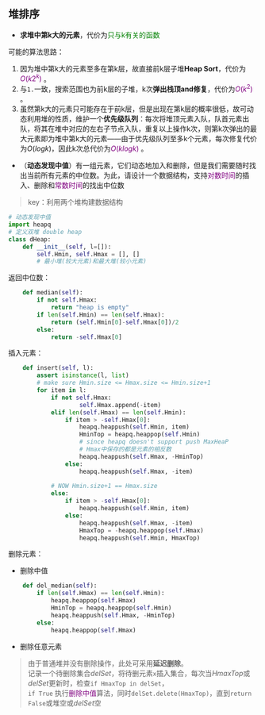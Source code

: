 <script type="text/x-mathjax-config"> MathJax.Hub.Config({ tex2jax: { inlineMath: [ ['′,′'], ["\\(","\\)"] ], processEscapes: true } }); </script> <script src="https://cdn.mathjax.org/mathjax/latest/MathJax.js?config=TeX-AMS-MML_HTMLorMML" type="text/javascript"></script>
## 堆排序
- **求堆中第k大的元素**，代价为<font color="green">只与k有关的函数</font>

可能的算法思路：
1. 因为堆中第k大的元素至多在第k层，故直接前k层子堆**Heap Sort**，代价为<font color="purple">$O(k2^k)$ </font>。 
2. 与`1.`一致，搜索范围也为前k层的子堆，k次**弹出栈顶and修复**，代价为<font color="purple">$O(k^2)$ </font>。
3. 虽然第k大的元素只可能存在于前k层，但是出现在第k层的概率很低，故可动态利用堆的性质，维护一个**优先级队列**：每次将堆顶元素入队，队首元素出队，将其在堆中对应的左右子节点入队，重复以上操作k次，则第k次弹出的最大元素即为堆中第k大的元素——由于优先级队列至多k个元素，每次修复代价为$O(logk)$，因此k次总代价为<font color="purple">$O(klogk)$ </font>。


- （**动态发现中值**）有一组元素，它们动态地加入和删除，但是我们需要随时找出当前所有元素的中位数。为此，请设计一个数据结构，支持<font color="purple">对数时间</font>的插入、删除和<font color="purple">常数时间</font>的找出中位数
> key：利用两个堆构建数据结构

``` py
# 动态发现中值
import heapq
# 定义双堆 double heap
class dHeap:
    def __init__(self, l=[]):
        self.Hmin, self.Hmax = [], []  
        # 最小堆(较大元素)和最大堆(较小元素)
```
返回中位数：
``` py
    def median(self):
        if not self.Hmax:
            return "heap is empty"
        if len(self.Hmin) == len(self.Hmax):
            return (self.Hmin[0]-self.Hmax[0])/2
        else:
            return -self.Hmax[0]
```
插入元素：
``` py
    def insert(self, l):
        assert isinstance(l, list)
        # make sure Hmin.size <= Hmax.size <= Hmin.size+1  
        for item in l:
            if not self.Hmax:
                    self.Hmax.append(-item)
            elif len(self.Hmax) == len(self.Hmin):  
                if item > -self.Hmax[0]:
                    heapq.heappush(self.Hmin, item)
                    HminTop = heapq.heappop(self.Hmin)
                    # since heapq doesn't support push MaxHeaP
                    # Hmax中保存的都是元素的相反数
                    heapq.heappush(self.Hmax, -HminTop)
                else:
                    heapq.heappush(self.Hmax, -item)
                    
            # NOW Hmin.size+1 == Hmax.size
            else:
                if item > -self.Hmax[0]:
                    heapq.heappush(self.Hmin, item)
                else:
                    heapq.heappush(self.Hmax, -item)
                    HmaxTop = -heapq.heappop(self.Hmax)
                    heapq.heappush(self.Hmin, HmaxTop)
```
删除元素：
- 删除中值
``` py
    def del_median(self):
        if len(self.Hmax) == len(self.Hmin): 
            heapq.heappop(self.Hmax)
            HminTop = heapq.heappop(self.Hmin)
            heapq.heappush(self.Hmax, -HminTop)
        else:
            heapq.heappop(self.Hmax)
```

- 删除任意元素

> 由于普通堆并没有删除操作，此处可采用**延迟删除**。<br>
> 记录一个待删除集合*delSet*，将待删元素`x`插入集合，每次当*HmaxTop*或*delSet*更新时，检查`if HmaxTop in delSet`，<br>
> `if True` 执行<font color="purple">删除中值</font>算法，同时`delSet.delete(HmaxTop)`，直到`return False`或堆空或*delSet*空
